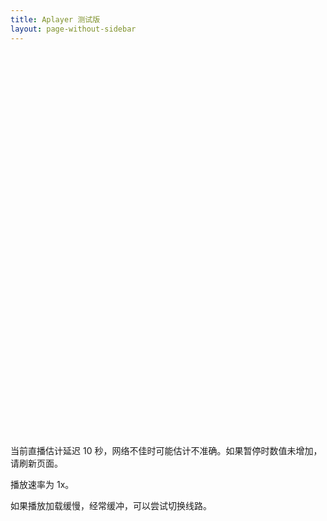 ```yaml
---
title: Aplayer 测试版
layout: page-without-sidebar
---
```


<script src="https://cdn.jsdelivr.net/npm/flv.js/dist/flv.min.js"></script>
<script src="https://live-flv.b11p.com/players/js/srs.sdk.js"></script>

<script src="https://cdn.jsdelivr.net/npm/artplayer@4.4.0/dist/artplayer.min.js"></script>
<script src="https://cdn.jsdelivr.net/npm/artplayer-plugin-danmuku@4.4.0/dist/artplayer-plugin-danmuku.js"></script>
<script src="https://cdn.jsdelivr.net/npm/@microsoft/signalr/dist/browser/signalr.min.js"></script>
<script src="/live/danmaku.js"></script>

<style>
.artplayer-app {
    width: 100%;
    height: 613px;
}
</style>


<div class="artplayer-app"></div>

<div id="flvhint">

当前直播估计延迟 <span id="latency">10</span> 秒，网络不佳时可能估计不准确。如果暂停时数值未增加，请刷新页面。

播放速率为 <span id="speed">1x</span>。

如果播放加载缓慢，经常缓冲，可以尝试切换线路。

</div>

<script>
var dispose = null;
var playingType = '';
function disposeDanmaku() {
    if (art.plugins.artplayerPluginDanmuku) {
        art.plugins.artplayerPluginDanmuku.config({}).queue = [];
    }
}

var art = new Artplayer({
    container: '.artplayer-app',
    url: 'webrtc://live-flv.b11p.com:443/live/livestream',
    type: 'webrtc',
    isLive: true,
    autoplay: true,
    autoSize: true,
    fullscreen: true,
    autoMini: true,
    setting: true,
    quality: [
        {
            // default: true,
            html: 'Dual Stack',
            url: 'https://live-flv.b11p.com/live/livestream.flv',
            type: 'flv'
        },
        {
            html: 'IPv4',
            url: 'https://live4.b11p.com/live/livestream.flv',
            type: 'flv'
        },
        {
            default: true,
            html: 'WebRTC',
            url: 'webrtc://live-flv.b11p.com:443/live/livestream',
            type: 'webrtc'
        }
    ],
    customType: {
        flv: function (video, sbaplayerurl) {
            let url = sbaplayerurl;
            console.log(url);

            // webrtc 兼容代码
            if (url.indexOf('webrtc://') === 0) {
                console.log("using webrtc compatible code");
                art.option.customType.webrtc(video, url);
                return;
            }

            if (dispose) dispose();
            playingType = 'flv';
            console.log("Loading flv player");
            let flvPlayer = flvjs.createPlayer({
                type: 'flv',
                url: url,
            });
            flvPlayer.attachMediaElement(video);
            flvPlayer.load();
            dispose = () => {
                flvPlayer.unload();
                flvPlayer.detachMediaElement();
                flvPlayer.destroy();
            };
            disposeDanmaku();
        },
        webrtc: function (video, url) {
            console.log(url);

            // flv 兼容代码
            if (url.endsWith('.flv')) {
                console.log("using flv compatible code");
                art.option.customType.flv(video, url);
                return;
            }

            if (dispose) dispose();
            playingType = 'webrtc';
            console.log("Loading webrtc player");
            let sdk = new SrsRtcPlayerAsync();
            video.srcObject = sdk.stream;
            sdk.play(url).catch(function (reason) {
                sdk.close();
                $('#rtc_media_player').hide();
                console.error(reason);
            });
            dispose = function () {
                sdk.close();
            };
            disposeDanmaku();
        }
    },
    plugins: [
        artplayerPluginDanmuku({
            // 弹幕数组
            // danmuku: [],
            speed: 5, // 弹幕持续时间，单位秒，范围在[1 ~ 10]
            opacity: 1, // 弹幕透明度，范围在[0 ~ 1]
            fontSize: 25, // 字体大小，支持数字和百分比
            color: '#FFFFFF', // 默认字体颜色
            mode: 0, // 默认模式，0-滚动，1-静止
            margin: ['2%', 60], // 弹幕上下边距，支持数字和百分比
            antiOverlap: true, // 是否防重叠
            useWorker: true, // 是否使用 web worker
            synchronousPlayback: false, // 是否同步到播放速度
            filter: (danmu) => danmu.text.length < 50, // 弹幕过滤函数
        }),
    ],
});
</script>

<script>
// init danmaku
var danmakuSingleton = liveDan(
    "https://live-danmaku.b11p.com/danmakuHub",
    "4463403c-aff8-c16d-0933-4636405ff116",
    function (dan) {
        // dan.border = false;
        dan.time = undefined;
        dan.color = '#FFFFFF';
        console.log(dan);
        art.plugins.artplayerPluginDanmuku.emit(dan);
    }
);
art.on('artplayerPluginDanmuku:emit', (danmu) => {
    danmakuSingleton.send({data: danmu, success: () => {}});
});
</script>

<script async>
let latencyAlleviation = {};
latencyAlleviation.latencySpan = document.getElementById('latency');
latencyAlleviation.speedSpan = document.getElementById('speed');

function getBuffered() {
    return art.attr('buffered');
}
function getPlaybackRate() {
    return art.attr('playbackRate');
}
function setPlaybackRate(rate) {
    art.attr('playbackRate', rate);
}
function getCurrentTime() {
    return art.attr('currentTime');
}

var latency = 3.0;

window.setInterval(() => {
    if (playingType !== 'flv') {
        $('#flvhint').hide();
        return;
    }
    $('#flvhint').show();

    let buffered = getBuffered();
    let bufferCount = buffered.length;
    if (bufferCount == 0) {
        return;
    }

    let currentplaybackRate = getPlaybackRate();
    latency -= 0.2 * (currentplaybackRate - 1) + 0.02;

    let buffetLength = buffered.end(bufferCount - 1) - getCurrentTime();
    if (buffetLength + 2.5 > latency) {
        latency = buffetLength + 2.5;
    }

    latencyAlleviation.latencySpan.innerText = (latency).toFixed(0);
    if (buffetLength < 2.0 && currentplaybackRate > 1.0) {
        setPlaybackRate(1.0);
        latencyAlleviation.speedSpan.innerText = '1x';
    }
    else if (buffetLength > 12.0 && currentplaybackRate < 1.1) {
        setPlaybackRate(1.1);
        latencyAlleviation.speedSpan.innerText = '1.1x';
    }
    else if (buffetLength > 37.0 && currentplaybackRate < 1.2) {
        setPlaybackRate(1.2);
        latencyAlleviation.speedSpan.innerText = '1.2x';
    }
}, 200);
</script>